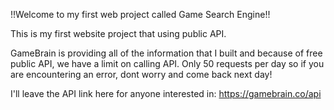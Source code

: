 !!Welcome to my first web project called Game Search Engine!!

This is my first website project that using public API.

GameBrain is providing all of the information that I built and because of free public API, we have a limit on calling API. Only 50 requests per day so if you are encountering an error, dont worry and come back next day!

I'll leave the API link here for anyone interested in: https://gamebrain.co/api


